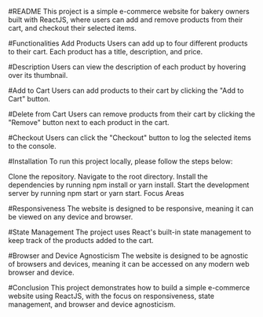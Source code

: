 #README
This project is a simple e-commerce website for bakery owners built with ReactJS, where users can add and remove products from their cart, and checkout their selected items.

#Functionalities
Add Products
Users can add up to four different products to their cart. Each product has a title, description, and price.

#Description
Users can view the description of each product by hovering over its thumbnail.

#Add to Cart
Users can add products to their cart by clicking the "Add to Cart" button.

#Delete from Cart
Users can remove products from their cart by clicking the "Remove" button next to each product in the cart.

#Checkout
Users can click the "Checkout" button to log the selected items to the console.

#Installation
To run this project locally, please follow the steps below:

Clone the repository.
Navigate to the root directory.
Install the dependencies by running npm install or yarn install.
Start the development server by running npm start or yarn start.
Focus Areas

#Responsiveness
The website is designed to be responsive, meaning it can be viewed on any device and browser.

#State Management
The project uses React's built-in state management to keep track of the products added to the cart.

#Browser and Device Agnosticism
The website is designed to be agnostic of browsers and devices, meaning it can be accessed on any modern web browser and device.

#Conclusion
This project demonstrates how to build a simple e-commerce website using ReactJS, with the focus on responsiveness, state management, and browser and device agnosticism.

